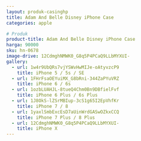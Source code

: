 ```yaml
---
layout: produk-casinghp
title: Adam And Belle Disney iPhone Case
categories: apple

# Produk
product-title: Adam And Belle Disney iPhone Case
harga: 90000
sku: hn-0678
image-drive: 12CdmghNMWK0_G8q5P4PCaQ9LLbMYXUI-
gallery:
  - url: 1w4r9UbQRs7vjYSWvHwMIJe-oAtyvzcP9
    title: iPhone 5 / 5s / SE
  - url: 1FHrFsaOEYuiMX_G8bRni-344ZaPYuVRZ
    title: iPhone 6 / 6s
  - url: 1ozbLUAHJL-8tueQ4Chm0Bn9DBfielFvf
    title: iPhone 6 Plus / 6s Plus
  - url: 1J8OkS-lZSrMBIup-3cS1g65I2EpVhfKr
    title: iPhone 7 / 8
  - url: 1yaxlSmbExcEsD7aUinWrdGASwOZkxCCQ
    title: iPhone 7 Plus / 8 Plus
  - url: 12CdmghNMWK0_G8q5P4PCaQ9LLbMYXUI-
    title: iPhone X
---
```

